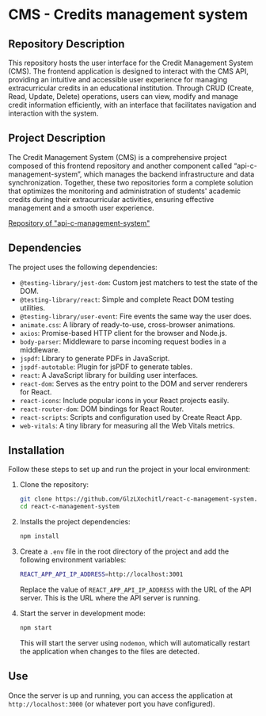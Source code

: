 # CMS - Credits management system

## Repository Description

This repository hosts the user interface for the Credit Management System (CMS). The frontend application is designed to interact with the CMS API, providing an intuitive and accessible user experience for managing extracurricular credits in an educational institution. Through CRUD (Create, Read, Update, Delete) operations, users can view, modify and manage credit information efficiently, with an interface that facilitates navigation and interaction with the system.

## Project Description 

The Credit Management System (CMS) is a comprehensive project composed of this frontend repository and another component called “api-c-management-system”, which manages the backend infrastructure and data synchronization. Together, these two repositories form a complete solution that optimizes the monitoring and administration of students' academic credits during their extracurricular activities, ensuring effective management and a smooth user experience.

[Repository of "api-c-management-system" ](https://github.com/GlzLXochitl/api-c-management-system.git)

## Dependencies

The project uses the following dependencies:

- `@testing-library/jest-dom`: Custom jest matchers to test the state of the DOM.
- `@testing-library/react`: Simple and complete React DOM testing utilities.
- `@testing-library/user-event`: Fire events the same way the user does.
- `animate.css`: A library of ready-to-use, cross-browser animations.
- `axios`: Promise-based HTTP client for the browser and Node.js.
- `body-parser`: Middleware to parse incoming request bodies in a middleware.
- `jspdf`: Library to generate PDFs in JavaScript.
- `jspdf-autotable`: Plugin for jsPDF to generate tables.
- `react`: A JavaScript library for building user interfaces.
- `react-dom`: Serves as the entry point to the DOM and server renderers for React.
- `react-icons`: Include popular icons in your React projects easily.
- `react-router-dom`: DOM bindings for React Router.
- `react-scripts`: Scripts and configuration used by Create React App.
- `web-vitals`: A tiny library for measuring all the Web Vitals metrics.
<!-- - `dotenv`: Loads environment variables from a `.env` file into `process.env`.  -->


## Installation

Follow these steps to set up and run the project in your local environment:

1. Clone the repository:

   ```sh
   git clone https://github.com/GlzLXochitl/react-c-management-system.git
   cd react-c-management-system
   ```

2. Installs the project dependencies:

   ```sh
   npm install
   ```

3. Create a `.env` file in the root directory of the project and add the following environment variables:

   ```sh
   REACT_APP_API_IP_ADDRESS=http://localhost:3001
   ```

   Replace the value of `REACT_APP_API_IP_ADDRESS` with the URL of the API server. This is the URL where the API server is running.


4. Start the server in development mode:

   ```sh
   npm start
   ```

   This will start the server using `nodemon`, which will automatically restart the application when changes to the files are detected.

## Use

Once the server is up and running, you can access the application at `http://localhost:3000` (or whatever port you have configured).

<!-- - 

### `npm test`

Launches the test runner in the interactive watch mode.\
See the section about [running tests](https://facebook.github.io/create-react-app/docs/running-tests) for more information.

### `npm run build`

Builds the app for production to the `build` folder.\
It correctly bundles React in production mode and optimizes the build for the best performance.

The build is minified and the filenames include the hashes.\
Your app is ready to be deployed!

See the section about [deployment](https://facebook.github.io/create-react-app/docs/deployment) for more information.

### `npm run eject`

**Note: this is a one-way operation. Once you `eject`, you can't go back!**

If you aren't satisfied with the build tool and configuration choices, you can `eject` at any time. This command will remove the single build dependency from your project.

Instead, it will copy all the configuration files and the transitive dependencies (webpack, Babel, ESLint, etc) right into your project so you have full control over them. All of the commands except `eject` will still work, but they will point to the copied scripts so you can tweak them. At this point you're on your own.

You don't have to ever use `eject`. The curated feature set is suitable for small and middle deployments, and you shouldn't feel obligated to use this feature. However we understand that this tool wouldn't be useful if you couldn't customize it when you are ready for it.

## Learn More

You can learn more in the [Create React App documentation](https://facebook.github.io/create-react-app/docs/getting-started).

To learn React, check out the [React documentation](https://reactjs.org/).

### Code Splitting

This section has moved here: [https://facebook.github.io/create-react-app/docs/code-splitting](https://facebook.github.io/create-react-app/docs/code-splitting)

### Analyzing the Bundle Size

This section has moved here: [https://facebook.github.io/create-react-app/docs/analyzing-the-bundle-size](https://facebook.github.io/create-react-app/docs/analyzing-the-bundle-size)

### Making a Progressive Web App

This section has moved here: [https://facebook.github.io/create-react-app/docs/making-a-progressive-web-app](https://facebook.github.io/create-react-app/docs/making-a-progressive-web-app)

### Advanced Configuration

This section has moved here: [https://facebook.github.io/create-react-app/docs/advanced-configuration](https://facebook.github.io/create-react-app/docs/advanced-configuration)

### Deployment

This section has moved here: [https://facebook.github.io/create-react-app/docs/deployment](https://facebook.github.io/create-react-app/docs/deployment)

### `npm run build` fails to minify

This section has moved here: [https://facebook.github.io/create-react-app/docs/troubleshooting#npm-run-build-fails-to-minify](https://facebook.github.io/create-react-app/docs/troubleshooting#npm-run-build-fails-to-minify)

-->